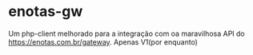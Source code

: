 # enotas-gw
Um php-client melhorado para a integração com oa maravilhosa API do https://enotas.com.br/gateway. Apenas V1(por enquanto)
